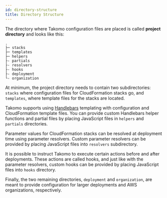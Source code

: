 ```yaml
---
id: directory-structure
title: Directory Structure
---
```

The directory where Takomo configuration files are placed is called **project directory** and looks like this:

```
.
├─ stacks
├─ templates
├─ helpers
├- partials
├- resolvers
├- hooks
├- deployment
└- organization
```

At minimum, the project directory needs to contain two subdirectories: `stacks` where configuration files for CloudFormation stacks go, and `templates`, where template files for the stacks are located.

Takomo supports using [Handlebars](https://handlebarsjs.com/) templating with configuration and CloudFormation template files. You can provide custom Handlebars helper functions and partial files by placing JavaScript files in `helpers` and `partials` directories.

Parameter values for CloudFormation stacks can be resolved at deployment time using parameter resolvers. Custom parameter resolvers can be provided by placing JavaScript files into `resolvers` subdirectory.

It is possible to instruct Takomo to execute certain actions before and after deployments. These actions are called hooks, and just like with the parameter resolvers, custom hooks can be provided by placing JavaScript files into `hooks` directory.

Finally, the two remaining directories, `deployment` and `organization`, are meant to provide configuration for larger deployments and AWS organizations, respectively.
